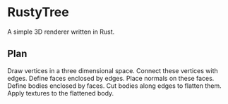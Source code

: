 # RustyTree
A simple 3D renderer written in Rust. 

## Plan
Draw vertices in a three dimensional space.
Connect these vertices with edges.
Define faces enclosed by edges.
Place normals on these faces.
Define bodies enclosed by faces.
Cut bodies along edges to flatten them.
Apply textures to the flattened body.
